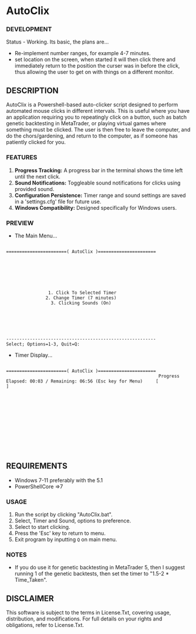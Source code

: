 # AutoClix

### DEVELOPMENT
Status - Working. Its basic, the plans are...
- Re-implement number ranges, for example 4-7 minutes.
- set location on the screen, when started it will then click there and immediately return to the position the curser was in before the click, thus allowing the user to get on with things on a different monitor.

## DESCRIPTION
AutoClix is a Powershell-based auto-clicker script designed to perform automated mouse clicks in different intervals. This is useful where you have an application requiring you to repeatingly click on a button, such as batch genetic backtesting in MetaTrader, or playing virtual games where something must be clicked. The user is then free to leave the computer, and do the chors/gardening, and return to the computer, as if someone has patiently clicked for you. 

### FEATURES
1. **Progress Tracking:** A progress bar in the terminal shows the time left until the next click.
2. **Sound Notifications:** Toggleable sound notifications for clicks using provided sound.
3. **Configuration Persistence:** Timer range and sound settings are saved in a 'settings.cfg' file for future use.
4. **Windows Compatibility:** Designed specifically for Windows users.

### PREVIEW
- The Main Menu...
```

=======================( AutoClix )======================







                1. Click To Selected Timer
               2. Change Timer (7 minutes)
                 3. Clicking Sounds (On)






---------------------------------------------------------
Select; Options=1-3, Quit=Q:

```
- Timer Display...
```

=======================( AutoClix )======================
                                                          Progress                                                    Elapsed: 00:03 / Remaining: 06:56 (Esc key for Menu)     [                                             ]                                                               













```

## REQUIREMENTS

- Windows 7-11 preferably with the 5.1 
- PowerShellCore =>7

### USAGE
1. Run the script by clicking "AutoClix.bat".
2. Select, Timer and Sound, options to preference.
3. Select to start clicking.
4. Press the 'Esc' key to return to menu.
5. Exit program by inputting `Q` on main menu.

### NOTES
- If you do use it for genetic backtesting in MetaTrader 5, then I suggest running 1 of the genetic backtests, then set the timer to "1.5-2 * Time_Taken". 

## DISCLAIMER
This software is subject to the terms in License.Txt, covering usage, distribution, and modifications. For full details on your rights and obligations, refer to License.Txt.
